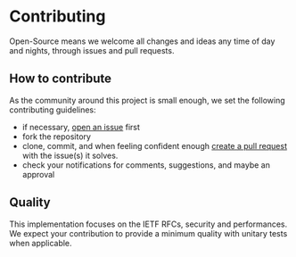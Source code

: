 # Contributing

Open-Source means we welcome all changes and ideas any time of day and nights, through issues and pull requests.

## How to contribute

As the community around this project is small enough, we set the following contributing guidelines:
 - if necessary, [open an issue](https://github.com/pandatix/go-abnf/issues/new) first
 - fork the repository
 - clone, commit, and when feeling confident enough [create a pull request](https://github.com/pandatix/go-abnf/compare) with the issue(s) it solves.
 - check your notifications for comments, suggestions, and maybe an approval

## Quality

This implementation focuses on the IETF RFCs, security and performances.
We expect your contribution to provide a minimum quality with unitary tests when applicable.
